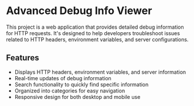 # Advanced Debug Info Viewer

This project is a web application that provides detailed debug information for 
HTTP requests. It's designed to help developers troubleshoot issues related to 
HTTP headers, environment variables, and server configurations.

## Features

- Displays HTTP headers, environment variables, and server information
- Real-time updates of debug information
- Search functionality to quickly find specific information
- Organized into categories for easy navigation
- Responsive design for both desktop and mobile use

